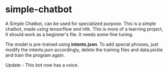 # simple-chatbot
A Simple Chatbot, can be used for specialized purpose. 
This is a simple chatbot, made using tensorflow and nltk. This is more of a learning project, It should work as a beginner's file. It needs some fine tuning.

The model is pre-trained using <b>intents.json</b>. To add special phrases, just modify the intents.json accordingly, delete the training files and data.pickle and train the program again. 

Update - This bot now has a voice.
